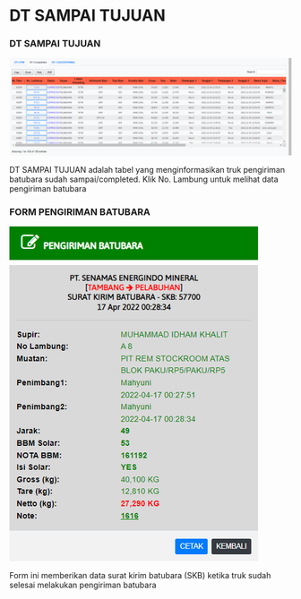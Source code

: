 # DT SAMPAI TUJUAN

### DT SAMPAI TUJUAN

![](<../.gitbook/assets/dt completed.png>)

DT SAMPAI TUJUAN adalah tabel yang menginformasikan truk pengiriman batubara sudah sampai/completed. Klik No. Lambung untuk melihat data pengiriman batubara

### FORM PENGIRIMAN BATUBARA

![](../.gitbook/assets/pengiriman-completed.PNG)

Form ini memberikan data surat kirim batubara (SKB) ketika truk sudah selesai melakukan pengiriman batubara
